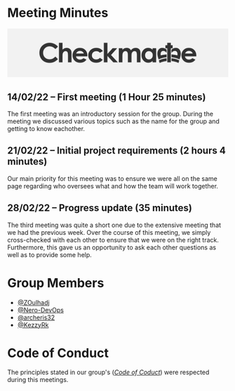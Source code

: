 # Meeting Minutes

![](../.git_assets/logo.png "Logo")
## 14/02/22 – First meeting (1 Hour 25 minutes)
The first meeting was an introductory session for the group. During the meeting we discussed various topics such as the name for the group and getting 
to know eachother.
## 21/02/22 – Initial project requirements (2 hours 4 minutes)
Our main priority for this meeting was to ensure we were all on the same page regarding who oversees what and how the team will work together.
## 28/02/22 – Progress update (35 minutes)
The third meeting was quite a short one due to the extensive meeting that we had the previous week. Over the course of this meeting, we simply cross-checked 
with each other to ensure that we were on the right track. Furthermore, this gave us an opportunity to ask each other questions as well as to provide some help.
# Group Members
* [@ZOulhadj](https://github.com/ZOulhadj)
* [@Nero-DevOps](https://github.com/Nero-DevOps)
* [@archeris32](https://github.com/archeris32)
* [@KezzyRk](https://github.com/KezzyRk)




# Code of Conduct
The principles stated in our group's (*[Code of Coduct](coursework/CODE_OF_CONDUCT.md)*) were respected during this meetings.
